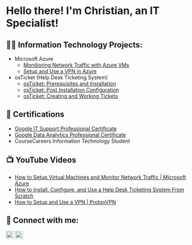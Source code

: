 <h1>Hello there! I'm Christian, an IT Specialist!

<h2>👨‍💻 Information Technology Projects:</h2>

- Microsoft Azure
  -  [Monitioring Network Traffic with Azure VMs](https://github.com/ccollins-21/AzureCompute-Netowrking)
  -  [Setup and Use a VPN in Azure](https://github.com/ccollins-21/How-to-Setup-and-Use-a-VPN-within-Azure)
- osTicket (Help Desk Ticketing System)
  -  [osTicket: Prerequisites and Installation](https://github.com/ccollins-21/osTicket-Prerequisites-and-Installation)
  -  [osTicket: Post Installation Configuration](https://github.com/ccollins-21/osTicket-Post-Installation-Configuration)
  -  [osTicket: Creating and Working Tickets](https://github.com/ccollins-21/osTicket-Creating-and-Working-Tickets)
<h2>📄 Certifications</h2>

- [Google IT Support Professional Certificate](https://coursera.org/share/4bf5591134eedc75ec4f1258cb7285ba)
- [Google Data Analytics Professional Certificate](https://coursera.org/share/e8ec96bd0a456e03d061016203e93080)
- CourseCareers Information Technology Student

<h2>📺 YouTube Videos</h2>

- [How to Setup Virtual Machines and Monitor Network Traffic | Microsoft Azure](https://www.youtube.com/watch?v=lrr9-Wq4bP8)
- [How to Install, Configure, and Use a Help Desk Ticketing System From Scratch](https://youtu.be/aYji5ssTIKU)
- [How to Setup and Use a VPN | ProtonVPN](https://youtu.be/Jwpo0GfadQ)

<h2> 🤳 Connect with me:</h2>

[<img align="left" alt="ITwithChristian | YouTube" width="22px" src="https://cdn.jsdelivr.net/npm/simple-icons@v3/icons/youtube.svg" />][youtube]
[<img align="left" alt="ChristianCollins | LinkedIn" width="22px" src="https://cdn.jsdelivr.net/npm/simple-icons@v3/icons/linkedin.svg" />][linkedin]

[youtube]: https://www.youtube.com/@ITwithChristian
[linkedin]: https://www.linkedin.com/in/christian-collins-96363860/

<!--
**joshmadakor1/joshmadakor1** is a ✨ _special_ ✨ repository because its `README.md` (this file) appears on your GitHub profile.

Here are some ideas to get you started:

- 🔭 I’m currently working on ...
- 🌱 I’m currently learning ...
- 👯 I’m looking to collaborate on ...
- 🤔 I’m looking for help with ...
- 💬 Ask me about ...
- 📫 How to reach me: ...
- 😄 Pronouns: ...
- ⚡ Fun fact: ...
-->
